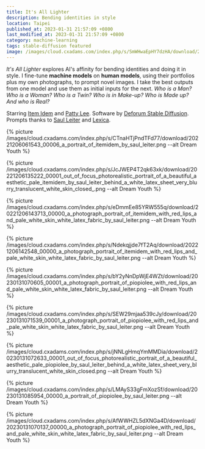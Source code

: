 ```yaml
---
title: It's All Lighter
description: Bending identities in style
location: Taipei
published_at: 2023-01-31 21:57:09 +0800
last_modified_at: 2023-01-31 21:57:09 +0800
category: machine-learning
tags: stable-diffusion featured
image: /images/cloud.cxadams.com/index.php/s/SmWHwaEpHY7dzHA/download/20221206140958_00001_a_photograph_portrait_of_itemidem_with_red_lips_and_pale_white_skin_white_latex_fabric_by_saul_leiter.png
---
```


*It's All Lighter* explores AI's affinity for bending identities and doing it in
 style. I fine-tune **machine models** on **human models**, using their
 portfolios plus my own photographs, to prompt novel images. I take the best
 outputs from one model and use them as initial inputs for the next. *Who is a
 Man? Who is a Woman?  Who is a Twin? Who is in Make-up?  Who is Made up?  And
 who is Real?*

Starring [Item Idem](https://www.instagram.com/item_idem/) and [Patty
Lee](https://www.instagram.com/piopiolee/). Software by [Deforum Stable
Diffusion](https://github.com/deforum-art/deforum-stable-diffusion). Prompts
thanks to [Saul Leiter](https://www.saulleiterfoundation.org/) and
[Lexica](https://lexica.art/).

{% picture /images/cloud.cxadams.com/index.php/s/CTnaHTjPndTFd77/download/20221206061543_00006_a_portrait_of_itemidem_by_saul_leiter.png --alt Dream Youth %}

{% picture /images/cloud.cxadams.com/index.php/s/JcJWEP4T2qk63xk/download/20221206135222_00001_out_of_focus_photorealistic_portrait_of_a_beautiful_aesthetic_pale_itemidem_by_saul_leiter_behind_a_white_latex_sheet_very_blurry_translucent_white_skin_closed_.png --alt Dream Youth %}

{% picture /images/cloud.cxadams.com/index.php/s/eDmmEe85YRW555q/download/20221206143713_00000_a_photograph_portrait_of_itemidem_with_red_lips_and_pale_white_skin_white_latex_fabric_by_saul_leiter.png --alt Dream Youth %}

{% picture /images/cloud.cxadams.com/index.php/s/Ndekqjjde7fT2Aq/download/20221206142548_00000_a_photograph_portrait_of_itemidem_with_red_lips_and_pale_white_skin_white_latex_fabric_by_saul_leiter.png --alt Dream Youth %}

{% picture /images/cloud.cxadams.com/index.php/s/bY2yNnDpWjE4WZt/download/20230131070605_00001_a_photograph_portrait_of_piopiolee_with_red_lips_and_pale_white_skin_white_latex_fabric_by_saul_leiter.png --alt Dream Youth %}

{% picture /images/cloud.cxadams.com/index.php/s/SEW29mjaa539cJy/download/20230131071539_00001_a_photograph_portrait_of_piopiolee_with_red_lips_and_pale_white_skin_white_latex_fabric_by_saul_leiter.png --alt Dream Youth %}

{% picture /images/cloud.cxadams.com/index.php/s/jNNLgHmqYmMMDia/download/20230131072633_00001_out_of_focus_photorealistic_portrait_of_a_beautiful_aesthetic_pale_piopiolee_by_saul_leiter_behind_a_white_latex_sheet_very_blurry_translucent_white_skin_closed.png --alt Dream Youth %}

{% picture /images/cloud.cxadams.com/index.php/s/LMAyS33gFmXozSf/download/20230131085954_00000_a_portrait_of_piopiolee_by_saul_leiter.png --alt Dream Youth %}

{% picture /images/cloud.cxadams.com/index.php/s/AfWWHZL5dXNGa4D/download/20230131070137_00000_a_photograph_portrait_of_piopiolee_with_red_lips_and_pale_white_skin_white_latex_fabric_by_saul_leiter.png --alt Dream Youth %}
